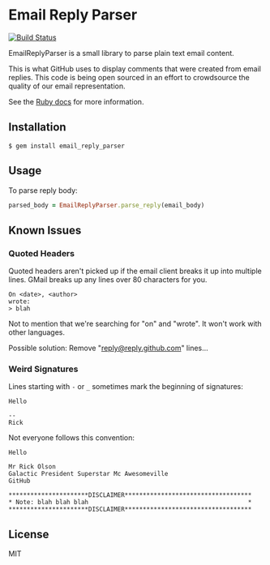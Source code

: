# Email Reply Parser

[![Build Status](https://travis-ci.org/shime/email_reply_parser.svg?branch=master)](https://travis-ci.org/shime/email_reply_parser)

EmailReplyParser is a small library to parse plain text email content.

This is what GitHub uses to display comments that were created from
email replies.  This code is being open sourced in an effort to
crowdsource the quality of our email representation.

See the [Ruby docs][rubydocs] for more information.

[rubydocs]: http://rubydoc.info/gems/email_reply_parser/

## Installation

```
$ gem install email_reply_parser
```

## Usage

To parse reply body:

```ruby
parsed_body = EmailReplyParser.parse_reply(email_body)
```

## Known Issues

### Quoted Headers

Quoted headers aren't picked up if the email client breaks it up into multiple
lines.  GMail breaks up any lines over 80 characters for you.

    On <date>, <author>
    wrote:
    > blah

Not to mention that we're searching for "on" and "wrote".  It won't work
with other languages.

Possible solution: Remove "reply@reply.github.com" lines...

### Weird Signatures

Lines starting with `-` or `_` sometimes mark the beginning of
signatures:

    Hello

    --
    Rick

Not everyone follows this convention:

    Hello

    Mr Rick Olson
    Galactic President Superstar Mc Awesomeville
    GitHub

    **********************DISCLAIMER***********************************
    * Note: blah blah blah                                            *
    **********************DISCLAIMER***********************************

## License

MIT
